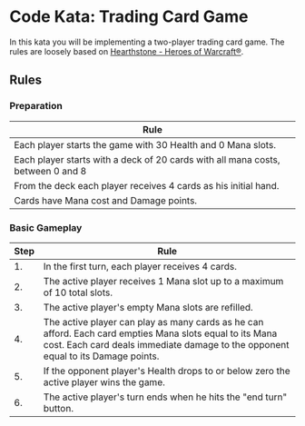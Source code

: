 # Code Kata: Trading Card Game

In this kata you will be implementing a two-player trading card game. The rules are loosely based on [Hearthstone - Heroes of Warcraft®](http://us.battle.net/hearthstone/en/).

## Rules

### Preparation

| Rule |
| --- |
| Each player starts the game with 30 Health and 0 Mana slots. |
| Each player starts with a deck of 20 cards with all mana costs, between 0 and 8 |
| From the deck each player receives 4 cards as his initial hand. |
| Cards have Mana cost and Damage points. |

### Basic Gameplay

| Step | Rule |
| --- | --- |
| 1. | In the first turn, each player receives 4 cards. |
| 2. | The active player receives 1 Mana slot up to a maximum of 10 total slots. |
| 3. | The active player's empty Mana slots are refilled. |
| 4. | The active player can play as many cards as he can afford. Each card empties Mana slots equal to its Mana cost. Each card deals immediate damage to the opponent equal to its Damage points. |
| 5. | If the opponent player's Health drops to or below zero the active player wins the game. |
| 6. | The active player's turn ends when he hits the "end turn" button. |
